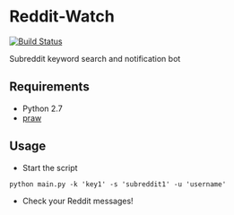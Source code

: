 Reddit-Watch
=========
[![Build Status](https://travis-ci.org/JMensch/reddit-watch.svg?branch=master)](https://travis-ci.org/JMensch/reddit-watch)

Subreddit keyword search and notification bot

Requirements
------------
* Python 2.7
* [praw](https://github.com/praw-dev/praw)

Usage
-----
* Start the script
```
python main.py -k 'key1' -s 'subreddit1' -u 'username'
```
* Check your Reddit messages!

